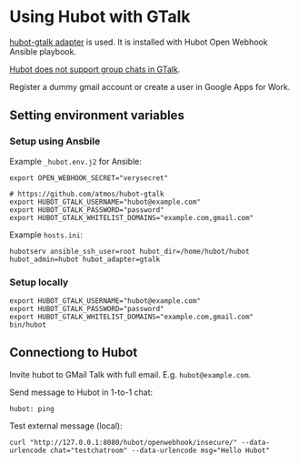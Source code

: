 # Using Hubot with GTalk

[hubot-gtalk adapter](https://github.com/atmos/hubot-gtalk) is used.
It is installed with Hubot Open Webhook Ansible playbook.

[Hubot does not support group chats in GTalk](https://github.com/atmos/hubot-gtalk/issues/30).

Register a dummy gmail account or create a user in Google Apps for Work.

## Setting environment variables

### Setup using Ansbile

Example `_hubot.env.j2` for Ansible:

    export OPEN_WEBHOOK_SECRET="verysecret"

    # https://github.com/atmos/hubot-gtalk
    export HUBOT_GTALK_USERNAME="hubot@example.com"
    export HUBOT_GTALK_PASSWORD="password"
    export HUBOT_GTALK_WHITELIST_DOMAINS="example.com,gmail.com"

Example `hosts.ini`:

    hubotserv ansible_ssh_user=root hubot_dir=/home/hubot/hubot hubot_admin=hubot hubot_adapter=gtalk


### Setup locally

    export HUBOT_GTALK_USERNAME="hubot@example.com"
    export HUBOT_GTALK_PASSWORD="password"
    export HUBOT_GTALK_WHITELIST_DOMAINS="example.com,gmail.com"
    bin/hubot

## Connectiong to Hubot

Invite hubot to GMail Talk with full email. E.g. `hubot@example.com`.

Send message to Hubot in 1-to-1 chat:

    hubot: ping

Test external message (local):

    curl "http://127.0.0.1:8080/hubot/openwebhook/insecure/" --data-urlencode chat="testchatroom" --data-urlencode msg="Hello Hubot"
